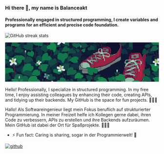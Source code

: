 ### Hi there 👋, my name is Balanceakt
#### Professionally engaged in structured programming, I create variables and programs for an efficient and precise code foundation.

![GitHub streak stats](https://streak-stats.demolab.com/?user=Balanceakt)  

![Professionally engaged in structured programming, I create variables and programs for an efficient and precise code foundation.](https://github.com/Balanceakt/Balanceakt/blob/main/gitprofile.gif)

Hello! Professionally, I specialize in structured programming. In my free time, I enjoy assisting colleagues by enhancing their code, creating APIs, and tidying up their backends. My GitHub is the space for fun projects. 👩‍💻✨

Hallo! Als Softwareingenieur liegt mein Fokus beruflich auf strukturierter Programmierung. In meiner Freizeit helfe ich Kollegen gerne dabei, ihren Code zu verbessern, APIs zu erstellen und ihre Backends aufzuräumen. Mein GitHub ist dabei der Ort für Spaßprojekte. 👩‍💻✨

- ⚡ Fun fact: Caring is sharing, sogar in der Programmierwelt! 🚀 

[<img src='https://cdn.jsdelivr.net/npm/simple-icons@3.0.1/icons/github.svg' alt='github' height='40'>](https://github.com/Balanceakt)  


